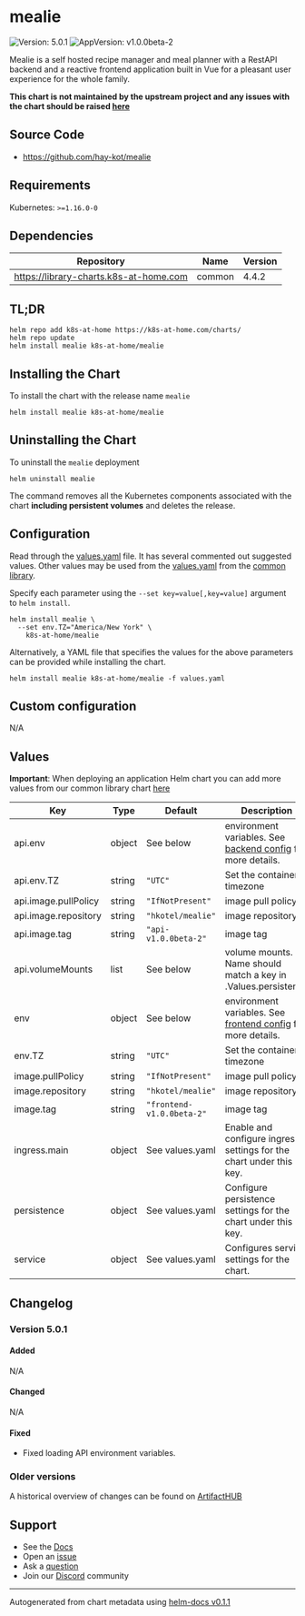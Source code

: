 # mealie

![Version: 5.0.1](https://img.shields.io/badge/Version-5.0.1-informational?style=flat-square) ![AppVersion: v1.0.0beta-2](https://img.shields.io/badge/AppVersion-v1.0.0beta--2-informational?style=flat-square)

Mealie is a self hosted recipe manager and meal planner with a RestAPI backend and a reactive frontend application built in Vue for a pleasant user experience for the whole family.

**This chart is not maintained by the upstream project and any issues with the chart should be raised [here](https://github.com/k8s-at-home/charts/issues/new/choose)**

## Source Code

* <https://github.com/hay-kot/mealie>

## Requirements

Kubernetes: `>=1.16.0-0`

## Dependencies

| Repository | Name | Version |
|------------|------|---------|
| https://library-charts.k8s-at-home.com | common | 4.4.2 |

## TL;DR

```console
helm repo add k8s-at-home https://k8s-at-home.com/charts/
helm repo update
helm install mealie k8s-at-home/mealie
```

## Installing the Chart

To install the chart with the release name `mealie`

```console
helm install mealie k8s-at-home/mealie
```

## Uninstalling the Chart

To uninstall the `mealie` deployment

```console
helm uninstall mealie
```

The command removes all the Kubernetes components associated with the chart **including persistent volumes** and deletes the release.

## Configuration

Read through the [values.yaml](./values.yaml) file. It has several commented out suggested values.
Other values may be used from the [values.yaml](https://github.com/k8s-at-home/library-charts/tree/main/charts/stable/common/values.yaml) from the [common library](https://github.com/k8s-at-home/library-charts/tree/main/charts/stable/common).

Specify each parameter using the `--set key=value[,key=value]` argument to `helm install`.

```console
helm install mealie \
  --set env.TZ="America/New York" \
    k8s-at-home/mealie
```

Alternatively, a YAML file that specifies the values for the above parameters can be provided while installing the chart.

```console
helm install mealie k8s-at-home/mealie -f values.yaml
```

## Custom configuration

N/A

## Values

**Important**: When deploying an application Helm chart you can add more values from our common library chart [here](https://github.com/k8s-at-home/library-charts/tree/main/charts/stable/common)

| Key | Type | Default | Description |
|-----|------|---------|-------------|
| api.env | object | See below | environment variables. See [backend config](https://nightly.mealie.io/documentation/getting-started/installation/backend-config/) for more details. |
| api.env.TZ | string | `"UTC"` | Set the container timezone |
| api.image.pullPolicy | string | `"IfNotPresent"` | image pull policy |
| api.image.repository | string | `"hkotel/mealie"` | image repository |
| api.image.tag | string | `"api-v1.0.0beta-2"` | image tag |
| api.volumeMounts | list | See below | volume mounts. Name should match a key in .Values.persistence |
| env | object | See below | environment variables. See [frontend config](https://nightly.mealie.io/documentation/getting-started/installation/frontend-config/) for more details. |
| env.TZ | string | `"UTC"` | Set the container timezone |
| image.pullPolicy | string | `"IfNotPresent"` | image pull policy |
| image.repository | string | `"hkotel/mealie"` | image repository |
| image.tag | string | `"frontend-v1.0.0beta-2"` | image tag |
| ingress.main | object | See values.yaml | Enable and configure ingress settings for the chart under this key. |
| persistence | object | See values.yaml | Configure persistence settings for the chart under this key. |
| service | object | See values.yaml | Configures service settings for the chart. |

## Changelog

### Version 5.0.1

#### Added

N/A

#### Changed

N/A

#### Fixed

* Fixed loading API environment variables.

### Older versions

A historical overview of changes can be found on [ArtifactHUB](https://artifacthub.io/packages/helm/k8s-at-home/mealie?modal=changelog)

## Support

- See the [Docs](https://docs.k8s-at-home.com/our-helm-charts/getting-started/)
- Open an [issue](https://github.com/k8s-at-home/charts/issues/new/choose)
- Ask a [question](https://github.com/k8s-at-home/organization/discussions)
- Join our [Discord](https://discord.gg/sTMX7Vh) community

----------------------------------------------
Autogenerated from chart metadata using [helm-docs v0.1.1](https://github.com/k8s-at-home/helm-docs/releases/v0.1.1)

